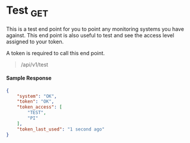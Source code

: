 # Test   <sub>GET</sub> 

This is a test end point for you to point any monitoring systems you have against. This end point is also useful to test and see the access level assigned to your token.

A token is required to call this end point.
    

> /api/v1/test

#### Sample Response
```json 
{
    "system": "OK",
    "token": "OK",
    "token_access": [
        "TEST",
        "PI"
    ],
    "token_last_used": "1 second ago"
}
```

